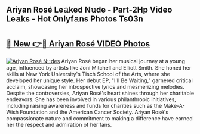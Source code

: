 ## Ariyan Rosé Le𝚊ked N𝚞de - Part-2Hp Video Le𝚊ks - Hot Onlyf𝚊ns Photos Ts03n

# <h2><a href="http://ac34554.deff.icu/?id=Ariyan+Ros%c3%a9">🔗 New 👉🔴 Ariyan Rosé VIDEO Photos</a></h2>

[![Ariyan Rosé N𝚞des](https://i.imgur.com/rIISA9y.gif)](http://ac34554.deff.icu/?id=Ariyan+Ros%c3%a9)
Ariyan Rosé began her musical journey at a young age, influenced by artists like Joni Mitchell and Elliott Smith. She honed her skills at New York University's Tisch School of the Arts, where she developed her unique style. Her debut EP, "I'll Be Waiting," garnered critical acclaim, showcasing her introspective lyrics and mesmerizing melodies. Despite the controversies, Ariyan Rosé's heart shines through her charitable endeavors. She has been involved in various philanthropic initiatives, including raising awareness and funds for charities such as the Make-A-Wish Foundation and the American Cancer Society. Ariyan Rosé's compassionate nature and commitment to making a difference have earned her the respect and admiration of her fans.
